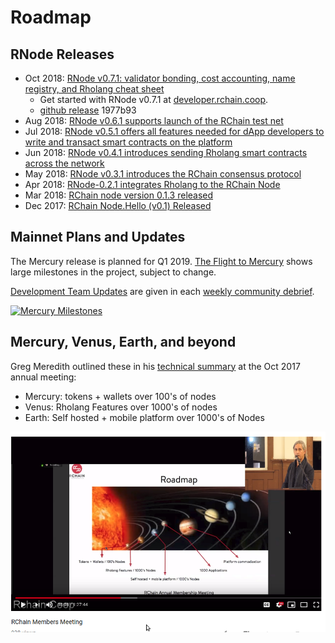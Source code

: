 # Roadmap

## RNode Releases

 - Oct 2018: [RNode v0.7.1: validator bonding, cost accounting, name registry, and Rholang cheat sheet][r071]
   - Get started with RNode v0.7.1 at [developer.rchain.coop](https://developer.rchain.coop).
   - [github release](https://github.com/rchain/rchain/releases/tag/v0.7.1) 1977b93
 - Aug 2018: [RNode v0.6.1 supports launch of the RChain test net][r061]
 - Jul 2018: [RNode v0.5.1 offers all features needed for dApp developers to write and transact smart contracts on the platform][r051]
 - Jun 2018: [RNode v0.4.1 introduces sending Rholang smart contracts across the network][r041]
 - May 2018: [RNode v0.3.1 introduces the RChain consensus protocol][r031]
 - Apr 2018: [RNode-0.2.1 integrates Rholang to the RChain Node][r021]
 - Mar 2018: [RChain node version 0.1.3 released][r013]
 - Dec 2017: [RChain Node.Hello (v0.1) Released][r01]

[r071]: https://medium.com/rchain-cooperative/rnode-v0-7-1-offers-validator-bonding-cost-accounting-a-name-registry-and-a-rholang-cheat-sheet-43afc50d98d8
<!-- er... another blog item on 0.7.1??? https://www.rchain.coop/blog/release-of-rnode-v0-7-1/ -->
[r061]: https://medium.com/rchain-cooperative/rnode-v0-6-1-supports-launch-of-the-rchain-test-net-f6ddcacb4b6
[r051]: https://medium.com/rchain-cooperative/rnode-v0-5-1-82c7841940f5
[r041]: https://medium.com/rchain-cooperative/rnode-v0-4-1-introduces-sending-rholang-smart-contracts-across-the-network-e076d0961b3e
[r031]: https://medium.com/rchain-cooperative/rnode-v0-3-1-introduces-the-rchain-consensus-protocol-23e67666ba82
[r021]: https://medium.com/rchain-cooperative/rnode-0-2-1-integrates-rholang-to-the-rchain-node-183c0e13b024
[r013]: https://medium.com/rchain-cooperative/rchain-node-version-0-1-3-released-ede6cb2d57f7
[r01]: https://medium.com/rchain-cooperative/rchain-node-hello-v0-1-released-98d255a9567d

## Mainnet Plans and Updates

The Mercury release is planned for Q1 2019. [The Flight to
Mercury][ftm] shows large milestones in the project, subject to
change.

[Development Team Updates][dtu] are given in each [weekly
community debrief][wcd].


[ftm]: https://rchain.atlassian.net/wiki/spaces/CORE/pages/105709609/The+Flight+to+Mercury
[dtu]: https://rchain.atlassian.net/wiki/spaces/DOC/pages/177045583/Development+Team+Updates
[wcd]: https://www.rchain.coop/blog/category/community-debriefs/
[![Mercury Milestones](https://rchain.atlassian.net/wiki/download/attachments/105709609/20180828%20RChain%20Mercury%20roadmap.png?version=1&modificationDate=1535582481644&cacheVersion=1&api=v2)](https://rchain.atlassian.net/wiki/spaces/CORE/pages/105709609/The+Flight+to+Mercury)

## Mercury, Venus, Earth, and beyond

Greg Meredith outlined these in his [technical
summary](https://youtu.be/CXA_LqsJaks?t=1089) at the Oct 2017 annual
meeting:

 - Mercury: tokens + wallets over 100's of nodes
 - Venus: Rholang Features over 1000's of nodes
 - Earth: Self hosted + mobile platform over 1000's of Nodes

[![LGM Roadmap 2017](../assets/2017-lgm-roadmap.png)](https://youtu.be/CXA_LqsJaks?t=1089)
